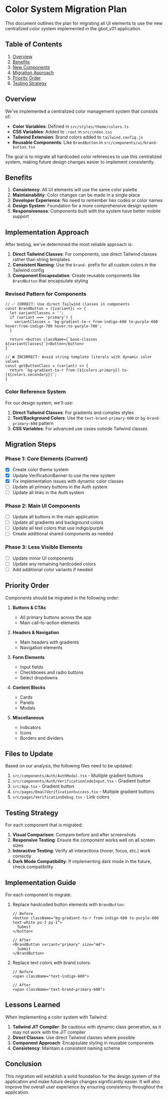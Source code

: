# Color System Migration Plan

This document outlines the plan for migrating all UI elements to use the new centralized color system implemented in the gbot_v01 application.

## Table of Contents

1. [Overview](#overview)
2. [Benefits](#benefits)
3. [New Components](#new-components)
4. [Migration Approach](#migration-approach)
5. [Priority Order](#priority-order)
6. [Testing Strategy](#testing-strategy)

## Overview

We've implemented a centralized color management system that consists of:

- **Color Variables**: Defined in `src/styles/theme/colors.ts`
- **CSS Variables**: Added to `:root` in `src/index.css`
- **Tailwind Extension**: Brand colors added to `tailwind.config.js`
- **Reusable Components**: Like `BrandButton` in `src/components/ui/brand-button.tsx`

The goal is to migrate all hardcoded color references to use this centralized system, making future design changes easier to implement consistently.

## Benefits

1. **Consistency**: All UI elements will use the same color palette
2. **Maintainability**: Color changes can be made in a single place
3. **Developer Experience**: No need to remember hex codes or color names
4. **Design System**: Foundation for a more comprehensive design system
5. **Responsiveness**: Components built with the system have better mobile support

## Implementation Approach

After testing, we've determined the most reliable approach is:

1. **Direct Tailwind Classes**: For components, use direct Tailwind classes rather than string templates
2. **Consistent Naming**: Use the `brand-` prefix for all custom colors in the Tailwind config
3. **Component Encapsulation**: Create reusable components like `BrandButton` that encapsulate styling

### Revised Pattern for Components

```tsx
// ✅ CORRECT: Use direct Tailwind classes in components
const BrandButton = ({variant}) => {
  let variantClasses = '';
  if (variant === 'primary') {
    variantClasses = 'bg-gradient-to-r from-indigo-600 to-purple-600 hover:from-indigo-700 hover:to-purple-700';
  }
  
  return <button className={`base-classes ${variantClasses}`}>Button</button>
}

// ❌ INCORRECT: Avoid string template literals with dynamic color values
const getButtonClass = (variant) => {
  return `bg-gradient-to-r from-[${colors.primary}] to-[${colors.secondary}]`;
}
```

### Color Reference System

For our design system, we'll use:

1. **Direct Tailwind Classes**: For gradients and complex styles
2. **Text/Background Colors**: Use the `text-brand-primary-600` or `bg-brand-primary-600` pattern
3. **CSS Variables**: For advanced use cases outside Tailwind classes

## Migration Steps

### Phase 1: Core Elements (Current)

- [x] Create color theme system
- [x] Update VerificationBanner to use the new system
- [x] Fix implementation issues with dynamic color classes
- [ ] Update all primary buttons in the Auth system
- [ ] Update all links in the Auth system

### Phase 2: Main UI Components

- [ ] Update all buttons in the main application
- [ ] Update all gradients and background colors
- [ ] Update all text colors that use indigo/purple
- [ ] Create additional shared components as needed

### Phase 3: Less Visible Elements

- [ ] Update minor UI components
- [ ] Update any remaining hardcoded colors
- [ ] Add additional color variants if needed

## Priority Order

Components should be migrated in the following order:

1. **Buttons & CTAs**
   - All primary buttons across the app
   - Main call-to-action elements
   
2. **Headers & Navigation**
   - Main headers with gradients
   - Navigation elements
   
3. **Form Elements**
   - Input fields
   - Checkboxes and radio buttons
   - Select dropdowns
   
4. **Content Blocks**
   - Cards
   - Panels
   - Modals
   
5. **Miscellaneous**
   - Indicators
   - Icons
   - Borders and dividers

## Files to Update

Based on our analysis, the following files need to be updated:

1. `src/components/Auth/AuthModal.tsx` - Multiple gradient buttons
2. `src/components/Auth/VerificationCodeInput.tsx` - Gradient button
3. `src/App.tsx` - Gradient button
4. `src/pages/EmailVerificationSuccess.tsx` - Multiple gradient buttons
5. `src/pages/VerificationDebug.tsx` - Link colors

## Testing Strategy

For each component that is migrated:

1. **Visual Comparison**: Compare before and after screenshots
2. **Responsive Testing**: Ensure the component works well on all screen sizes
3. **Interactive Testing**: Verify all interactions (hover, focus, etc.) work correctly
4. **Dark Mode Compatibility**: If implementing dark mode in the future, check compatibility

## Implementation Guide

For each component to migrate:

1. Replace hardcoded button elements with `BrandButton`:
   ```tsx
   // Before
   <button className="bg-gradient-to-r from-indigo-600 to-purple-600 text-white px-3 py-1">
     Submit
   </button>
   
   // After
   <BrandButton variant="primary" size="md">
     Submit
   </BrandButton>
   ```

2. Replace text colors with brand colors:
   ```tsx
   // Before
   <span className="text-indigo-600">
   
   // After
   <span className="text-brand-primary-600">
   ```

## Lessons Learned

When implementing a color system with Tailwind:

1. **Tailwind JIT Compiler**: Be cautious with dynamic class generation, as it may not work with the JIT compiler
2. **Direct Classes**: Use direct Tailwind classes where possible
3. **Component Approach**: Encapsulate styling in reusable components
4. **Consistency**: Maintain a consistent naming scheme

## Conclusion

This migration will establish a solid foundation for the design system of the application and make future design changes significantly easier. It will also improve the overall user experience by ensuring consistency throughout the application. 